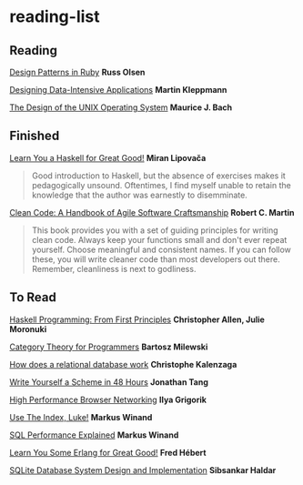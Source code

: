 # reading-list

## Reading

[Design Patterns in Ruby](https://www.amazon.com/Design-Patterns-Ruby-Russ-Olsen/dp/0321490452) **Russ Olsen**

[Designing Data-Intensive Applications](http://dataintensive.net/) **Martin Kleppmann**

[The Design of the UNIX Operating System](https://www.amazon.com/Design-UNIX-Operating-System/dp/0132017997) **Maurice J. Bach**

## Finished

[Learn You a Haskell for Great Good!](http://learnyouahaskell.com/) **Miran Lipovača**

> Good introduction to Haskell, but the absence of exercises makes it pedagogically unsound. Oftentimes, I find myself unable to retain the knowledge that the author was earnestly to disemminate.

[Clean Code: A Handbook of Agile Software Craftsmanship](https://www.amazon.com/Clean-Code-Handbook-Software-Craftsmanship/dp/0132350882) **Robert C. Martin**

> This book provides you with a set of guiding principles for writing clean code. Always keep your functions small and don't ever repeat yourself. Choose meaningful and consistent names. If you can follow these, you will write cleaner code than most developers out there. Remember, cleanliness is next to godliness.

## To Read

[Haskell Programming: From First Principles](http://haskellbook.com/) **Christopher Allen, Julie Moronuki**

[Category Theory for Programmers](https://bartoszmilewski.com/2014/10/28/category-theory-for-programmers-the-preface/) **Bartosz Milewski**

[How does a relational database work](http://coding-geek.com/how-databases-work/) **Christophe Kalenzaga**

[Write Yourself a Scheme in 48 Hours](https://en.wikibooks.org/wiki/Write_Yourself_a_Scheme_in_48_Hours) **Jonathan Tang**

[High Performance Browser Networking](https://hpbn.co/) **Ilya Grigorik**

[Use The Index, Luke!](http://use-the-index-luke.com/) **Markus Winand**

[SQL Performance Explained](http://sql-performance-explained.com/) **Markus Winand**

[Learn You Some Erlang for Great Good!](http://learnyousomeerlang.com/) **Fred Hébert**

[SQLite Database System Design and Implementation](https://play.google.com/store/books/details/Sibsankar_Haldar_SQLite_Database_System_Design_and?id=9Z6IQQnX1JEC&hl=en) **Sibsankar Haldar**
